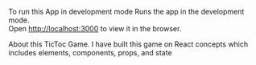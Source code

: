 To run this App in development mode
Runs the app in the development mode.\
Open [http://localhost:3000](http://localhost:3000) to view it in the browser.

About this TicToc Game.
I have built this game on React concepts which includes elements, components, props, and state
